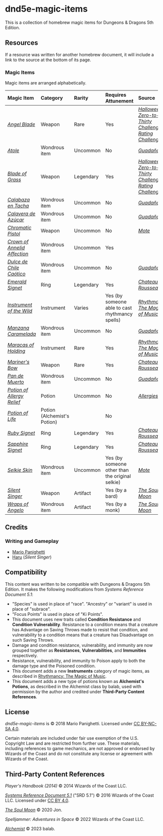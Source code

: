 # dnd5e-magic-items

This is a collection of homebrew magic items for Dungeons & Dragons 5th Edition.

## Resources

If a resource was written for another homebrew document, it will include a link to the source at the bottom of its page.

### Magic Items

Magic items are arranged alphabetically.

| Magic Item | Category | Rarity | Requires Attunement | Source |
|:-|:-|:-|:-|:-|
| _[Angel Blade](weapons/angel-blade.md)_ | Weapon | Rare | Yes | _[Halloween Zero-to-Thirty Challenge Rating Challenge](https://github.com/mpanighetti/dnd5e-030crc)_ |
| _[Atole](wondrous-items/atole.md)_ | Wondrous item | Uncommon | No | _[Guadaña](https://github.com/mpanighetti/dnd5e-adventures/blob/main/tier-2/guadana.md)_ |
| _[Blade of Grass](weapons/blade-of-grass.md)_ | Weapon | Legendary | Yes | _[Halloween Zero-to-Thirty Challenge Rating Challenge](https://github.com/mpanighetti/dnd5e-030crc)_ |
| _[Calabaza en Tacha](wondrous-items/calabaza-en-tacha.md)_ | Wondrous item | Uncommon | No | _[Guadaña](https://github.com/mpanighetti/dnd5e-adventures/blob/main/tier-2/guadana.md)_ |
| _[Calavera de Azúcar](wondrous-items/calavera-de-azucar.md)_ | Wondrous item | Uncommon | No | _[Guadaña](https://github.com/mpanighetti/dnd5e-adventures/blob/main/tier-2/guadana.md)_ |
| _[Chromatic Pistol](weapons/chromatic-pistol.md)_ | Weapon | Uncommon | No | _[Mote](https://github.com/mpanighetti/dnd5e-mote)_ |
| _[Crown of Annelid Affection](wondrous-items/crown-of-annelid-affection.md)_ | Wondrous item | Uncommon | Yes | |
| _[Dulce de Chile Caótico](wondrous-items/dulce-de-chile-caotico.md)_ | Wondrous item | Uncommon | No | _[Guadaña](https://github.com/mpanighetti/dnd5e-adventures/blob/main/tier-2/guadana.md)_ |
| _[Emerald Signet](rings/emerald-signet.md)_ | Ring | Legendary | Yes | _[Chateau Rousseau](https://github.com/mpanighetti/dnd5e-adventures/blob/main/tier-2/chateau-rousseau.md)_ |
| _[Instrument of the Wild](instruments/instrument-of-the-wild.md)_ | Instrument | Varies | Yes (by someone able to cast rhythmancy spells) | _[Rhythmancy: The Magic of Music](https://github.com/mpanighetti/dnd5e-rhythmancy)_ |
| _[Manzana Caramelada](wondrous-items/manzana-caramelada.md)_ | Wondrous item | Uncommon | No | _[Guadaña](https://github.com/mpanighetti/dnd5e-adventures/blob/main/tier-2/guadana.md)_ |
| _[Maracas of Holding](instruments/maracas-of-holding.md)_ | Instrument | Rare | Yes | _[Rhythmancy: The Magic of Music](https://github.com/mpanighetti/dnd5e-rhythmancy)_  |
| _[Mariner's Bow](weapons/mariners-bow.md)_ | Weapon | Rare | Yes | _[Chateau Rousseau](https://github.com/mpanighetti/dnd5e-adventures/blob/main/tier-2/chateau-rousseau.md)_ |
| _[Pan de Muerto](wondrous-items/pan-de-muerto.md)_ | Wondrous item | Uncommon | No | _[Guadaña](https://github.com/mpanighetti/dnd5e-adventures/blob/main/tier-2/guadana.md)_ |
| _[Potion of Allergy Relief](potions/potion-of-allergy-relief.md)_ | Potion | Uncommon | No | _[Allergies](https://github.com/mpanighetti/dnd5e-allergies)_ |
| _[Potion of Life](potions/potion-of-life.md)_ | Potion (Alchemist's Potion) | | No | |
| _[Ruby Signet](rings/ruby-signet.md)_ | Ring | Legendary | Yes | _[Chateau Rousseau](https://github.com/mpanighetti/dnd5e-adventures/blob/main/tier-2/chateau-rousseau.md)_ |
| _[Sapphire Signet](rings/sapphire-signet.md)_ | Ring | Legendary | Yes | _[Chateau Rousseau](https://github.com/mpanighetti/dnd5e-adventures/blob/main/tier-2/chateau-rousseau.md)_ |
| _[Selkie Skin](wondrous-items/selkie-skin.md)_ | Wondrous item | Uncommon | Yes (by someone other than the original selkie) | _[Mote](https://github.com/mpanighetti/dnd5e-mote)_ |
| _[Silent Singer](weapons/silent-singer.md)_ | Weapon | Artifact | Yes (by a bard) | _[The Soul Moon](https://github.com/Jmanrules007/Soul-Moon)_ |
| _[Wraps of Angelo](wondrous-items/wraps-of-angelo.md)_ | Wondrous item | Artifact |Yes (by a monk) | _[The Soul Moon](https://github.com/Jmanrules007/Soul-Moon)_ |

## Credits

### Writing and Gameplay

- [Mario Panighetti](https://mario.panighetti.net)
- [Haru](https://twitter.com/200dollarHaru) (_Silent Singer_)

## Compatibility

This content was written to be compatible with Dungeons & Dragons 5th Edition. It makes the following modifications from _Systems Reference Document 5.1_:

- "Species" is used in place of "race". "Ancestry" or "variant" is used in place of "subrace".
- "Focus Points" is used in place of "Ki Points".
- This document uses new traits called **Condition Resistance** and **Condition Vulnerability**. Resistance to a condition means that a creature has Advantage on Saving Throws made to resist that condition, and vulnerability to a condition means that a creature has Disadvantage on such Saving Throws.
- Damage and condition resistance, vulnerability, and immunity are now grouped together as **Resistances**, **Vulnerabilities**, and **Immunities** respectively.
- Resistance, vulnerability, and immunity to Poison apply to both the damage type and the Poisoned condition.
- This document adds a new **Instruments** category of magic items, as described in [Rhythmancy: The Magic of Music](https://github.com/mpanighetti/dnd5e-rhythmancy/blob/main/ch-6-rhythmancy-magic-items.md#magic-item-category-instruments).
- This document adds a new type of potions known as **Alchemist's Potions**, as described in the Alchemist class by balab, used with permission by the author and credited under **Third-Party Content References**.

## License

_dnd5e-magic-items_ is © 2018 Mario Panighetti. Licensed under [CC BY-NC-SA 4.0](https://creativecommons.org/licenses/by-nc-sa/4.0/legalcode).

Certain materials are included under fair use exemption of the U.S. Copyright Law and are restricted from further use. These materials, including references to game mechanics, are not approved or endorsed by Wizards of the Coast and do not constitute any license or agreement with Wizards of the Coast.

## Third-Party Content References

_Player's Handbook (2014)_ © 2014 Wizards of the Coast LLC.

_[Systems Reference Document 5.1](https://dnd.wizards.com/resources/systems-reference-document)_ ("SRD 5.1") © 2016 Wizards of the Coast LLC. Licensed under [CC BY 4.0](https://creativecommons.org/licenses/by/4.0/legalcode).

_[The Soul Moon](https://github.com/Jmanrules007/Soul-Moon)_ © 2020 Jon.

_Spelljammer: Adventures in Space_ © 2022 Wizards of the Coast LLC.

_[Alchemist](https://docs.google.com/document/d/1FbBScXvWzPKRo62ZlqXcIMgUd_KPYoqCkMa2ZtYBN8c)_ © 2023 balab.
